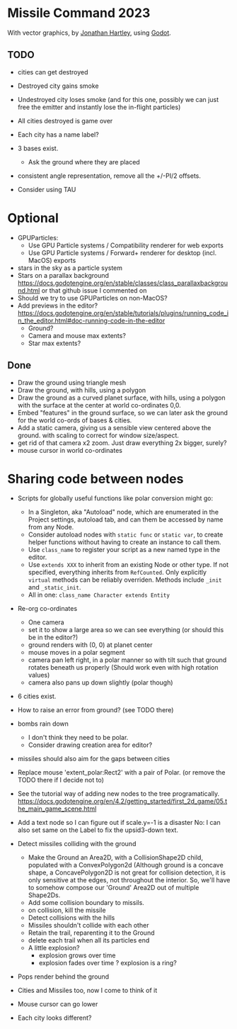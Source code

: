 # Missile Command 2023

With vector graphics,
by [Jonathan Hartley](https://mastodon.social/@tartley),
using [Godot](https://godotengine.org/).

## TODO

- cities can get destroyed
* Destroyed city gains smoke
* Undestroyed city loses smoke
  (and for this one, possibly we can just free the
   emitter and instantly lose the in-flight particles)
* All cities destroyed is game over
* Each city has a name label?

* 3 bases exist.
  * Ask the ground where they are placed

* consistent angle representation, remove all the +/-PI/2 offsets.
* Consider using TAU

# Optional

* GPUParticles:
  * Use GPU Particle systems / Compatibility renderer for web exports
  * Use GPU Particle systems / Forward+ renderer for desktop (incl. MacOS) exports
* stars in the sky as a particle system
* Stars on a parallax background
  https://docs.godotengine.org/en/stable/classes/class_parallaxbackground.html
  or
  that github issue I commented on
* Should we try to use GPUParticles on non-MacOS?
* Add previews in the editor?
  https://docs.godotengine.org/en/stable/tutorials/plugins/running_code_in_the_editor.html#doc-running-code-in-the-editor
  * Ground?
  * Camera and mouse max extents?
  * Star max extents?

## Done

* Draw the ground using triangle mesh
* Draw the ground, with hills, using a polygon
* Draw the ground as a curved planet surface, with hills, using a polygon
  with the surface at the center at world co-ordinates 0,0.
* Embed "features" in the ground surface, so we can later ask the ground
  for the world co-ords of bases & cities.
* Add a static camera, giving us a sensible view centered above the ground.
  with scaling to correct for window size/aspect.
* get rid of that camera x2 zoom.
  Just draw everything 2x bigger, surely?
* mouse cursor in world co-ordinates

# Sharing code between nodes
* Scripts for globally useful functions like polar conversion might go:
  * In a Singleton, aka "Autoload" node, which are enumerated in the Project
    settings, autoload tab, and can them be accessed by name from any Node.
  * Consider autoload nodes with `static func` or `static var`,
    to create helper functions without having to create an instance to call
    them.
  * Use `class_name` to register your script as a new named type in the editor.
  * Use `extends XXX` to inherit from an existing Node or other type. If not
    specified, everything inherits from `RefCounted`. Only explicitly `virtual`
    methods can be reliably overriden. Methods include `_init` and
    `_static_init`.
  * All in one: `class_name Character extends Entity`

* Re-org co-ordinates
  - One camera
  - set it to show a large area so we can see everything
    (or should this be in the editor?)
  - ground renders with (0, 0) at planet center
  - mouse moves in a polar segment
  - camera pan left right, in a polar manner so with tilt
    such that ground rotates beneath us properly
    (Should work even with high rotation values)
  - camera also pans up down slightly (polar though)

* 6 cities exist.

* How to raise an error from ground? (see TODO there)

* bombs rain down
  * I don't think they need to be polar.
  * Consider drawing creation area for editor?

* missiles should also aim for the gaps between cities

* Replace mouse 'extent_polar:Rect2' with a pair of Polar.
  (or remove the TODO there if I decide not to)

* See the tutorial way of adding new nodes to the tree programatically.
  https://docs.godotengine.org/en/4.2/getting_started/first_2d_game/05.the_main_game_scene.html

* Add a text node so I can figure out if scale.y=-1 is a disaster
  No: I can also set same on the Label to fix the upsid3-down text.

* Detect missiles colliding with the ground
  - Make the Ground an Area2D, with a CollisionShape2D child, populated with a
    ConvexPolygon2d (Although ground is a concave shape, a ConcavePolygon2D is
    not great for collision detection, it is only sensitive at the edges, not
    throughout the interior. So, we'll have to somehow compose our 'Ground'
    Area2D out of multiple Shape2Ds.
  - Add some collision boundary to missils.
  - on collision, kill the missile
  - Detect collisions with the hills
  - Missiles shouldn't collide with each other
  - Retain the trail, reparenting it to the Ground
  - delete each trail when all its particles end
  - A little explosion?
    - explosion grows over time
    - explosion fades over time
    ? explosion is a ring?

* Pops render behind the ground
* Cities and Missiles too, now I come to think of it

* Mouse cursor can go lower
* Each city looks different?

